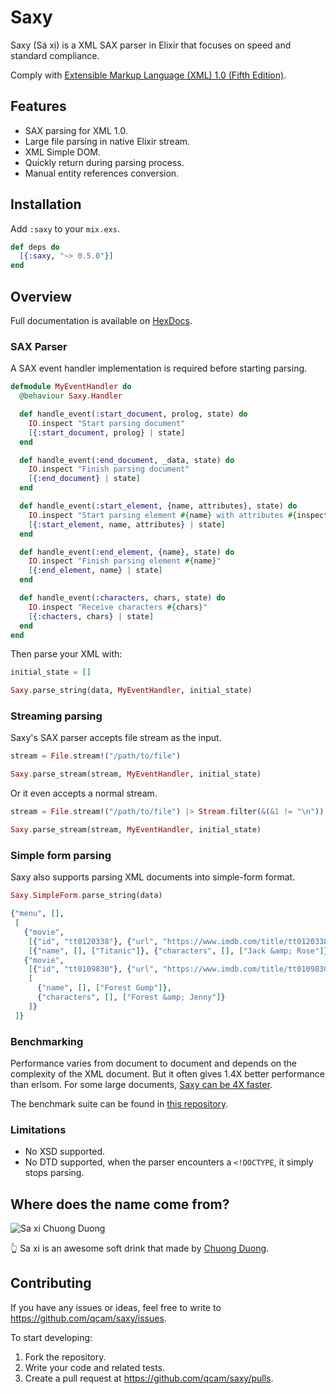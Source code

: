 Saxy
===

Saxy (Sá xị) is a XML SAX parser in Elixir that focuses on speed and standard compliance.

Comply with [Extensible Markup Language (XML) 1.0 (Fifth Edition)](https://www.w3.org/TR/xml/).

## Features

* SAX parsing for XML 1.0.
* Large file parsing in native Elixir stream.
* XML Simple DOM.
* Quickly return during parsing process.
* Manual entity references conversion.

## Installation

Add `:saxy` to your `mix.exs`.

```elixir
def deps do
  [{:saxy, "~> 0.5.0"}]
end
```

## Overview

Full documentation is available on [HexDocs](https://hexdocs.pm/saxy/).

### SAX Parser

A SAX event handler implementation is required before starting parsing.

```elixir
defmodule MyEventHandler do
  @behaviour Saxy.Handler

  def handle_event(:start_document, prolog, state) do
    IO.inspect "Start parsing document"
    [{:start_document, prolog} | state]
  end

  def handle_event(:end_document, _data, state) do
    IO.inspect "Finish parsing document"
    [{:end_document} | state]
  end

  def handle_event(:start_element, {name, attributes}, state) do
    IO.inspect "Start parsing element #{name} with attributes #{inspect(attributes)}"
    [{:start_element, name, attributes} | state]
  end

  def handle_event(:end_element, {name}, state) do
    IO.inspect "Finish parsing element #{name}"
    [{:end_element, name} | state]
  end

  def handle_event(:characters, chars, state) do
    IO.inspect "Receive characters #{chars}"
    [{:chacters, chars} | state]
  end
end
```

Then parse your XML with:

```elixir
initial_state = []

Saxy.parse_string(data, MyEventHandler, initial_state)
```

### Streaming parsing

Saxy's SAX parser accepts file stream as the input.

```elixir
stream = File.stream!("/path/to/file")

Saxy.parse_stream(stream, MyEventHandler, initial_state)
```

Or it even accepts a normal stream.

```elixir
stream = File.stream!("/path/to/file") |> Stream.filter(&(&1 != "\n"))

Saxy.parse_stream(stream, MyEventHandler, initial_state)
```

### Simple form parsing

Saxy also supports parsing XML documents into simple-form format.

```elixir
Saxy.SimpleForm.parse_string(data)

{"menu", [],
 [
   {"movie",
    [{"id", "tt0120338"}, {"url", "https://www.imdb.com/title/tt0120338/"}],
    [{"name", [], ["Titanic"]}, {"characters", [], ["Jack &amp; Rose"]}]},
   {"movie",
    [{"id", "tt0109830"}, {"url", "https://www.imdb.com/title/tt0109830/"}],
    [
      {"name", [], ["Forest Gump"]},
      {"characters", [], ["Forest &amp; Jenny"]}
    ]}
 ]}
```

### Benchmarking

Performance varies from document to document and depends on the complexity of
the XML document. But it often gives 1.4X better performance than erlsom.
For some large documents, [Saxy can be 4X
faster](https://github.com/qcam/saxy-bench#soccer-11mb-xml-file-1).

The benchmark suite can be found in [this repository](https://github.com/qcam/saxy-bench).

### Limitations

* No XSD supported.
* No DTD supported, when the parser encounters a `<!DOCTYPE`, it simply stops parsing.

## Where does the name come from?

![Sa xi Chuong Duong](http://www.alan.vn/files/posts/made-in-viet-nam/2017/03/xa-xi-chuong-duong-1488861958.jpg)

👆 Sa xi is an awesome soft drink that made by [Chuong Duong](http://www.cdbeco.com.vn/en).

## Contributing

If you have any issues or ideas, feel free to write to https://github.com/qcam/saxy/issues.

To start developing:

1. Fork the repository.
2. Write your code and related tests.
3. Create a pull request at https://github.com/qcam/saxy/pulls.
